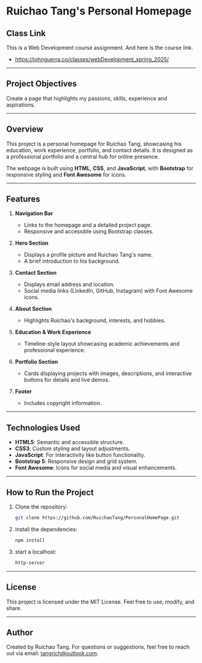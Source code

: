 # Ruichao Tang's Personal Homepage

## Class Link
This is a Web Development course assignment. And here is the course link.
  - https://johnguerra.co/classes/webDevelopment_spring_2025/

---
## Project Objectives
Create a page that highlights my passions, skills, experience and aspirations.

---
## Overview
This project is a personal homepage for Ruichao Tang, showcasing his education, work experience, portfolio, and contact details. It is designed as a professional portfolio and a central hub for online presence.

The webpage is built using **HTML**, **CSS**, and **JavaScript**, with **Bootstrap** for responsive styling and **Font Awesome** for icons.

---

## Features
1. **Navigation Bar**
   - Links to the homepage and a detailed project page.
   - Responsive and accessible using Bootstrap classes.

2. **Hero Section**
   - Displays a profile picture and Ruichao Tang's name.
   - A brief introduction to his background.

3. **Contact Section**
   - Displays email address and location.
   - Social media links (LinkedIn, GitHub, Instagram) with Font Awesome icons.

4. **About Section**
   - Highlights Ruichao's background, interests, and hobbies.

5. **Education & Work Experience**
   - Timeline-style layout showcasing academic achievements and professional experience.

6. **Portfolio Section**
   - Cards displaying projects with images, descriptions, and interactive buttons for details and live demos.

7. **Footer**
   - Includes copyright information.

---

## Technologies Used
- **HTML5**: Semantic and accessible structure.
- **CSS3**: Custom styling and layout adjustments.
- **JavaScript**: For interactivity like button functionality.
- **Bootstrap 5**: Responsive design and grid system.
- **Font Awesome**: Icons for social media and visual enhancements.

---


## How to Run the Project
1. Clone the repository:
   ```bash
   git clone https://github.com/RuichaoTang/PersonalHomePage.git
2. install the dependencies:
   ```bash
   npm install
3. start a localhost:
   ```bash
   http-server

---
## License

This project is licensed under the MIT License. Feel free to use, modify, and share.

---
## Author
Created by Ruichao Tang.
For questions or suggestions, feel free to reach out via email: tangrich@outlook.com.
